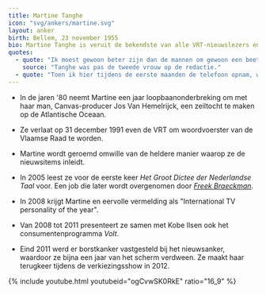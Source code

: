 ```yaml
---
title: Martine Tanghe
icon: "svg/ankers/martine.svg"
layout: anker
birth: Bellem, 23 november 1955
bio: Martine Tanghe is veruit de bekendste van alle VRT-nieuwslezers en is voor de buitenwereld dan ook vaak het gezicht van de nieuwsdienst.
quotes:
  - quote: "Ik moest gewoon beter zijn dan de mannen om gewoon een beetje goed gevonden te worden."
    source: "Tanghe was pas de tweede vrouw op de redactie."
  - quote: "Toen ik hier tijdens de eerste maanden de telefoon opnam, werd me vaak gevraagd of ze met een journalist konden spreken. Toen ik antwoordde dat ik journaliste was, viel er altijd een stilte."
---
```


* In de jaren '80 neemt Martine een jaar loopbaanonderbreking om met haar man, Canvas-producer Jos Van Hemelrijck, een zeiltocht te maken op de Atlantische Oceaan.

* Ze verlaat op 31 december 1991 even de VRT om woordvoerster van de Vlaamse Raad te worden.

* Martine wordt geroemd omwille van de heldere manier waarop ze de nieuwsitems inleidt.

* In 2005 leest ze voor de eerste keer <cite>Het Groot Dictee der Nederlandse Taal</cite> voor. Een job die later wordt overgenomen door <a href="/anker/freek-braeckman"><em>Freek Braeckman</em></a>.

* In 2008 krijgt Martine en eervolle vermelding als "International TV personality of the year".

* Van 2008 tot 2011 presenteert ze samen met Kobe Ilsen ook het consumentenprogramma <cite>Volt</cite>.

* Eind 2011 werd er borstkanker vastgesteld bij het nieuwsanker, waardoor ze bijna een jaar van het scherm verdween. Ze maakt haar terugkeer tijdens de verkiezingsshow in 2012.

<div class="alt">
  {% include youtube.html youtubeid="ogCvwSK0RkE" ratio="16_9" %}
</div>
